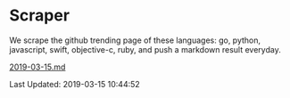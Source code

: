 # Scraper

We scrape the github trending page of these languages: go, python, javascript, swift, objective-c, ruby, and push a markdown result everyday.

[2019-03-15.md](https://github.com/henson/Scraper/blob/master/2019-03-15.md)

Last Updated: 2019-03-15 10:44:52